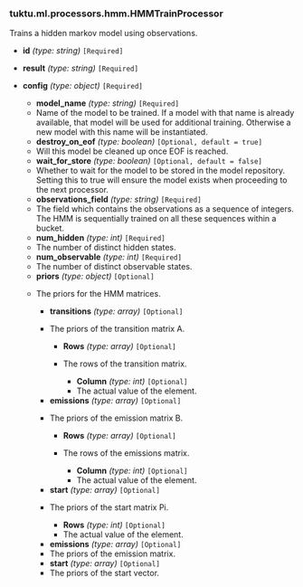 ### tuktu.ml.processors.hmm.HMMTrainProcessor
Trains a hidden markov model using observations.

  * **id** *(type: string)* `[Required]`

  * **result** *(type: string)* `[Required]`

  * **config** *(type: object)* `[Required]`

    * **model_name** *(type: string)* `[Required]`
    - Name of the model to be trained. If a model with that name is already available, that model will be used for additional training. Otherwise a new model with this name will be instantiated.

    * **destroy_on_eof** *(type: boolean)* `[Optional, default = true]`
    - Will this model be cleaned up once EOF is reached.

    * **wait_for_store** *(type: boolean)* `[Optional, default = false]`
    - Whether to wait for the model to be stored in the model repository. Setting this to true will ensure the model exists when proceeding to the next processor.

    * **observations_field** *(type: string)* `[Required]`
    - The field which contains the observations as a sequence of integers. The HMM is sequentially trained on all these sequences within a bucket.

    * **num_hidden** *(type: int)* `[Required]`
    - The number of distinct hidden states.

    * **num_observable** *(type: int)* `[Required]`
    - The number of distinct observable states.

    * **priors** *(type: object)* `[Optional]`
    - The priors for the HMM matrices.

      * **transitions** *(type: array)* `[Optional]`
      - The priors of the transition matrix A.

        * **Rows** *(type: array)* `[Optional]`
        - The rows of the transition matrix.

          * **Column** *(type: int)* `[Optional]`
          - The actual value of the element.

      * **emissions** *(type: array)* `[Optional]`
      - The priors of the emission matrix B.

        * **Rows** *(type: array)* `[Optional]`
        - The rows of the emissions matrix.

          * **Column** *(type: int)* `[Optional]`
          - The actual value of the element.

      * **start** *(type: array)* `[Optional]`
      - The priors of the start matrix Pi.

        * **Rows** *(type: int)* `[Optional]`
        - The actual value of the element.

      * **emissions** *(type: array)* `[Optional]`
      - The priors of the emission matrix.

      * **start** *(type: array)* `[Optional]`
      - The priors of the start vector.

